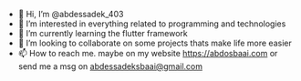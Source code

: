 - 👋 Hi, I’m @abdessadek_403
- 👀 I’m interested in everything related to programming and technologies
- 🌱 I’m currently learning the flutter framework
- 💞️ I’m looking to collaborate on some projects thats make life more easier
- 📫 How to reach me. maybe on my website https://abdosbaai.com or send me a msg on abdessadeksbaai@gmail.com

<!---
abdosbaai/abdosbaai is a ✨ special ✨ repository because its `README.md` (this file) appears on your GitHub profile.
You can click the Preview link to take a look at your changes.
--->
